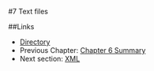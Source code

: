 #7 Text files


##Links
- [Directory](preface.md)
- Previous Chapter: [Chapter 6 Summary](06.5.md)
- Next section: [XML](07.1.md)